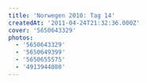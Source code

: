 ```yaml
---
title: 'Norwegen 2010: Tag 14'
createdAt: '2011-04-24T21:32:36.000Z'
cover: '5650643329'
photos:
  - '5650643329'
  - '5650649399'
  - '5650655575'
  - '4913944080'
---
```


